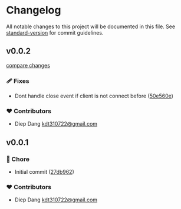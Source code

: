 # Changelog

All notable changes to this project will be documented in this file.
See [standard-version](https://github.com/conventional-changelog/standard-version) for commit guidelines.

## v0.0.2

[compare changes](https://github.com/kdt-sol/geyser-client/compare/v0.0.1...v0.0.2)

### 🩹 Fixes

- Dont handle close event if client is not connect before ([50e560e](https://github.com/kdt-sol/geyser-client/commit/50e560e))

### ❤️ Contributors

- Diep Dang <kdt310722@gmail.com>

## v0.0.1


### 🏡 Chore

- Initial commit ([27db962](https://github.com/kdt-sol/geyser-client/commit/27db962))

### ❤️ Contributors

- Diep Dang <kdt310722@gmail.com>

